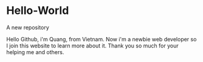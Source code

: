 # Hello-World
A new repository

Hello Github, i'm Quang, from Vietnam. Now i'm a newbie web developer so I join this website to learn more about it.
Thank you so much for your helping me and others.
